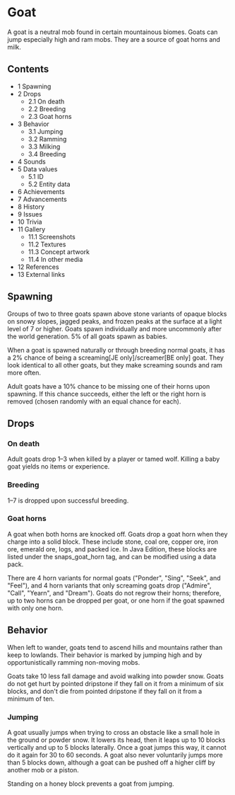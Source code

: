 # Goat
A goat is a neutral mob found in certain mountainous biomes. Goats can jump especially high and ram mobs. They are a source of goat horns and milk.

## Contents
- 1 Spawning
- 2 Drops
	- 2.1 On death
	- 2.2 Breeding
	- 2.3 Goat horns
- 3 Behavior
	- 3.1 Jumping
	- 3.2 Ramming
	- 3.3 Milking
	- 3.4 Breeding
- 4 Sounds
- 5 Data values
	- 5.1 ID
	- 5.2 Entity data
- 6 Achievements
- 7 Advancements
- 8 History
- 9 Issues
- 10 Trivia
- 11 Gallery
	- 11.1 Screenshots
	- 11.2 Textures
	- 11.3 Concept artwork
	- 11.4 In other media
- 12 References
- 13 External links

## Spawning
Groups of two to three goats spawn above stone variants of opaque blocks on snowy slopes, jagged peaks, and frozen peaks at the surface at a light level of 7 or higher. Goats spawn individually and more uncommonly after the world generation. 5% of all goats spawn as babies.

When a goat is spawned naturally or through breeding normal goats, it has a 2% chance of being a screaming‌[JE  only]/screamer‌[BE  only] goat. They look identical to all other goats, but they make screaming sounds and ram more often.

Adult goats have a 10% chance to be missing one of their horns upon spawning. If this chance succeeds, either the left or the right horn is removed (chosen randomly with an equal chance for each).

## Drops
### On death
Adult goats drop 1–3 when killed by a player or tamed wolf. Killing a baby goat yields no items or experience.

### Breeding
1–7 is dropped upon successful breeding.

### Goat horns
A goat when both horns are knocked off.
Goats drop a goat horn when they charge into a solid block. These include stone, coal ore, copper ore, iron ore, emerald ore, logs, and packed ice. In Java Edition, these blocks are listed under the snaps_goat_horn tag, and can be modified using a data pack.

There are 4 horn variants for normal goats ("Ponder", "Sing", "Seek", and "Feel"), and 4 horn variants that only screaming goats drop ("Admire", "Call", "Yearn", and "Dream"). Goats do not regrow their horns; therefore, up to two horns can be dropped per goat, or one horn if the goat spawned with only one horn.

## Behavior
When left to wander, goats tend to ascend hills and mountains rather than keep to lowlands. Their behavior is marked by jumping high and by opportunistically ramming non-moving mobs.

Goats take 10 less fall damage and avoid walking into powder snow. Goats do not get hurt by pointed dripstone if they fall on it from a minimum of six blocks, and don't die from pointed dripstone if they fall on it from a minimum of ten.

### Jumping
A goat usually jumps when trying to cross an obstacle like a small hole in the ground or powder snow. It lowers its head, then it leaps up to 10 blocks vertically and up to 5 blocks laterally. Once a goat jumps this way, it cannot do it again for 30 to 60 seconds. A goat also never voluntarily jumps more than 5 blocks down, although a goat can be pushed off a higher cliff by another mob or a piston.

Standing on a honey block prevents a goat from jumping.


